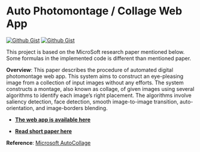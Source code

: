 # Auto Photomontage / Collage Web App

[![Github Gist](https://img.shields.io/badge/python_anywhere-Live-blue)](add_live_link) [![Github Gist](https://img.shields.io/badge/GitHub-Follow@Virksaab-black)](https://github.com/VirkSaab)

This project is based on the MicroSoft research paper mentioned below. Some formulas in the implemented code is different than mentioned paper.

**Overview**: This paper describes the procedure of automated digital photomontage web app. This system aims to construct an eye-pleasing image from a collection of input images without any efforts. The system constructs a montage, also known as collage, of given images using several algorithms to identify each image’s right placement. The algorithms involve saliency detection, face detection, smooth image-to-image transition, auto-orientation, and image-borders blending.

* [**The web app is available here**](http://jsvirk47.pythonanywhere.com)

* [**Read short paper here**](https://cumailin-my.sharepoint.com/:b:/g/personal/20mai1035_cuchd_in/EW2JuFrf7o1AjjZFFbV2gD0BbAdSZrjTIPBP8h4fvoReDw?e=bEIqyv)

**Reference**: [Microsoft AutoCollage](https://www.microsoft.com/en-us/research/wp-content/uploads/2006/08/autocollage_rotheretal_siggraph2006.pdf)
